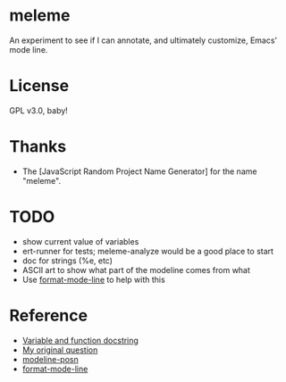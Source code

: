 # meleme

An experiment to see if I can annotate, and ultimately customize,
Emacs' mode line.

# License

GPL v3.0, baby!

# Thanks

* The [JavaScript Random Project Name Generator] for the name "meleme".

[0]: http://mrsharpoblunto.github.io/foswig.js/

# TODO

- show current value of variables
- ert-runner for tests; meleme-analyze would be a good place to start
- doc for strings (%e, etc)
- ASCII art to show what part of the modeline comes from what
- Use [format-mode-line][4] to help with this

# Reference

- [Variable and function docstring][1]
- [My original question][2]
- [modeline-posn][3]
- [format-mode-line][4]

[1]: https://emacs.stackexchange.com/questions/3631/how-to-retrieve-docstrings-from-functions-and-variables
[2]: https://emacs.stackexchange.com/questions/2097/how-can-i-find-out-exactly-what-my-modeline-is-telling-me
[3]: http://www.emacswiki.org/emacs/modeline-posn.el
[4]: https://www.gnu.org/software/emacs/manual/html_node/elisp/Emulating-Mode-Line.html
